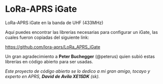 # LoRa-APRS iGate
LoRa-APRS iGate en la banda de UHF (433MHz)


Aquí puedes encontrar las librerías necesarias para configurar un iGate, las cuales fueron copiadas del siguiente link:

https://github.com/lora-aprs/LoRa_APRS_iGate

Un gran agradecimiento a **Peter Buchegger** (@peterus) quien subió estas librerías en código abierto para ser usadas.

_Este proyecto de código abierto se lo dedico a mi gran amigo, tocayo y experto en APRS, **David de Avila XE1SDK** (sk)._
